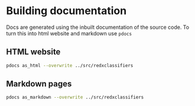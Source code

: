 # Building documentation

Docs are generated using the inbuilt documentation of the source code. To turn this into html website and markdown use `pdocs`

## HTML website
```bash
pdocs as_html --overwrite ../src/redxclassifiers
```

## Markdown pages
```bash
pdocs as_markdown --overwrite ../src/redxclassifiers
```

